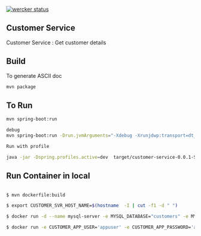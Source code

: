 
[![wercker status](https://app.wercker.com/status/4da7376a0d4f8b6b3aa3620c7ae0eadd/m/master "wercker status")](https://app.wercker.com/project/byKey/4da7376a0d4f8b6b3aa3620c7ae0eadd)

Customer Service
--

Customer Service : Get customer details


## Build
To generate ASCII doc

```sh
mvn package 
```

## To Run
```sh
mvn spring-boot:run

debug
mvn spring-boot:run -Drun.jvmArguments="-Xdebug -Xrunjdwp:transport=dt_socket,server=y,suspend=n,address=8008"

Run with profile

java -jar -Dspring.profiles.active=dev  target/customer-service-0.0.1-SNAPSHOT.jar

```



## Run Container in local
```sh

$ mvn dockerfile:build

$ export CUSTOMER_SVR_HOST_NAME=$(hostname  -I | cut -f1 -d " ")

$ docker run -d --name mysql-server -e MYSQL_DATABASE="customers" -e MYSQL_USER="appuser" -e MYSQL_PASSWORD="appuser"  -e MYSQL_ROOT_PASSWORD="appuser" -e MYSQL_ROOT_HOST=$CUSTOMER_SVR_HOST_NAME -p 3306:3306 mysql:latest

$ docker run -e CUSTOMER_APP_USER='appuser' -e CUSTOMER_APP_PASSWORD='appuser'  -e CUSTOMER_DB_URI=$CUSTOMER_SVR_HOST_NAME   -t jrsaravanan/customer-service

```
